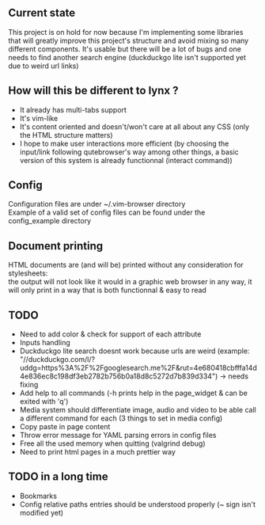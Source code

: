 
## Current state
This project is on hold for now because I'm implementing some libraries that will greatly improve this project's structure and avoid mixing so many different components.
It's usable but there will be a lot of bugs and one needs to find another search engine (duckduckgo lite isn't supported yet due to weird url links)  

## How will this be different to lynx ?
- It already has multi-tabs support
- It's vim-like
- It's content oriented and doesn't/won't care at all about any CSS (only the HTML structure matters)
- I hope to make user interactions more efficient (by choosing the input/link following qutebrowser's way among other things, a basic version of this system is already functionnal (interact command))


## Config
Configuration files are under ~/.vim-browser directory  
Example of a valid set of config files can be found under the config\_example directory  

## Document printing
HTML documents are (and will be) printed without any consideration for stylesheets:  
the output will not look like it would in a graphic web browser in any way,
it will only print in a way that is both functionnal & easy to read

## TODO
- Need to add color & check for support of each attribute  
- Inputs handling  
- Duckduckgo lite search doesnt work because urls are weird (example: "//duckduckgo.com/l/?uddg=https%3A%2F%2Fgooglesearch.me%2F&amp;rut=4e680418cbfffa14d4e836ec8c198df3eb2782b756b0a18d8c5272d7b839d334") -> needs fixing  
- Add help to all commands (-h prints help in the page\_widget & can be exited with 'q')  
- Media system should differentiate image, audio and video to be able call a different command for each (3 things to set in media config)  
- Copy paste in page content  
- Throw error message for YAML parsing errors in config files  
- Free all the used memory when quitting (valgrind debug)  
- Need to print html pages in a much prettier way

## TODO in a long time
- Bookmarks  
- Config relative paths entries should be understood properly (~ sign isn't modified yet)  
